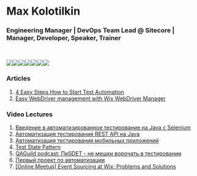 # Max Kolotilkin
### Engineering Manager | DevOps Team Lead @ Sitecore | Manager, Developer, Speaker, Trainer

<br />

<img src="https://img.shields.io/badge/powershell-5391FE.svg?&style=for-the-badge&logo=powershell&logoColor=white" /><img src="https://img.shields.io/badge/.net-512BD4.svg?&style=for-the-badge&logo=.net&logoColor=white" /><img src="https://img.shields.io/badge/python%20-3776AB.svg?&style=for-the-badge&logo=python&logoColor=white" /><img src="https://img.shields.io/badge/ansible-ee0000.svg?style=for-the-badge&logo=ansible&logoColor=white" /><img src="https://img.shields.io/badge/terraform-7B42BC.svg?style=for-the-badge&logo=terraform&logoColor=white" /><img src="https://img.shields.io/badge/aws-FF9900.svg?&style=for-the-badge&logo=amazon&logoColor=white" /><img src="https://img.shields.io/badge/azure-0078D7.svg?style=for-the-badge&logo=microsoftazure&logoColor=white" />


### Articles
1. [4 Easy Steps How to Start Test Automation](https://medium.com/@kolotilkin/4-easy-steps-how-to-start-test-automation-de3e46953df5)
2. [Easy WebDriver management with Wix WebDriver Manager](https://medium.com/wix-engineering/easy-webdriver-management-with-wix-webdriver-manager-479155ab41c4)


### Video Lectures
1. [Введение в автоматизированное тестирование на Java с Selenium](https://www.youtube.com/watch?v=zka-SN9yNt4)
2. [Автоматизация тестирования REST API на Java](https://www.youtube.com/watch?v=bZE5hU5fZCY)
3. [Автоматизация тестирования мобильных приложений](https://www.youtube.com/watch?v=i4PtLCUl8g8)
4. [Test State Pattern](https://www.youtube.com/watch?v=e0VuZ-gsDSw)
5. [QAGuild podcast: ПиSDET - не мешки ворочать в тестировании](https://www.youtube.com/watch?v=oLibRVPl1dw)
6. [Первый проект по автоматизации](https://www.youtube.com/watch?v=MjqKW_SqYUk)
7. [[Online Meetup] Event Sourcing at Wix: Problems and Solutions](https://www.youtube.com/watch?v=bjOlspQUJ6s)
